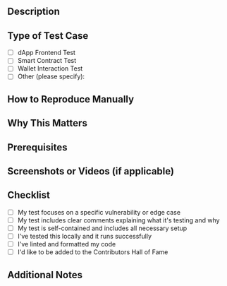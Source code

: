 ## Description

<!-- Please include a summary of your test case. What vulnerability or edge case does it test? -->

## Type of Test Case

<!-- Please check the appropriate box by replacing [ ] with [x] -->

- [ ] dApp Frontend Test
- [ ] Smart Contract Test
- [ ] Wallet Interaction Test
- [ ] Other (please specify):

## How to Reproduce Manually

<!-- Please provide step-by-step instructions to manually reproduce the scenario your test is automating -->

## Why This Matters

<!-- Explain why this edge case/vulnerability is important to test -->

## Prerequisites

<!-- List any specific prerequisites needed to run this test -->

## Screenshots or Videos (if applicable)

<!-- If you have visual aids to help understand the test case, please add them here -->

## Checklist

<!-- Please check all that apply by replacing [ ] with [x] -->

- [ ] My test focuses on a specific vulnerability or edge case
- [ ] My test includes clear comments explaining what it's testing and why
- [ ] My test is self-contained and includes all necessary setup
- [ ] I've tested this locally and it runs successfully
- [ ] I've linted and formatted my code
- [ ] I'd like to be added to the Contributors Hall of Fame

## Additional Notes

<!-- Any additional information that might be helpful -->
